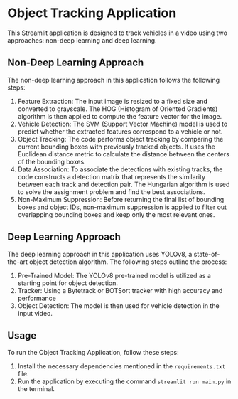 # Object Tracking Application
This Streamlit application is designed to track vehicles in a video using two approaches: non-deep learning and deep learning.

## Non-Deep Learning Approach
The non-deep learning approach in this application follows the following steps:

1. Feature Extraction: The input image is resized to a fixed size and converted to grayscale. The HOG (Histogram of Oriented Gradients) algorithm is then applied to compute the feature vector for the image.
2. Vehicle Detection: The SVM (Support Vector Machine) model is used to predict whether the extracted features correspond to a vehicle or not.
3. Object Tracking: The code performs object tracking by comparing the current bounding boxes with previously tracked objects. It uses the Euclidean distance metric to calculate the distance between the centers of the bounding boxes.
4. Data Association: To associate the detections with existing tracks, the code constructs a detection matrix that represents the similarity between each track and detection pair. The Hungarian algorithm is used to solve the assignment problem and find the best associations.
5. Non-Maximum Suppression: Before returning the final list of bounding boxes and object IDs, non-maximum suppression is applied to filter out overlapping bounding boxes and keep only the most relevant ones.

## Deep Learning Approach
The deep learning approach in this application uses YOLOv8, a state-of-the-art object detection algorithm. The following steps outline the process:

1. Pre-Trained Model: The YOLOv8 pre-trained model is utilized as a starting point for object detection.
2. Tracker: Using a Bytetrack or BOTSort tracker with high accuracy and performance
3. Object Detection: The model is then used for vehicle detection in the input video.

## Usage
To run the Object Tracking Application, follow these steps:

1. Install the necessary dependencies mentioned in the `requirements.txt` file.
2. Run the application by executing the command `streamlit run main.py` in the terminal.
